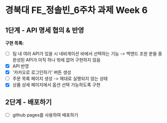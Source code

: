 # **경북대 FE\_정솔빈\_6주차 과제 Week 6**

## 1단계 - API 명세 협의 & 반영

**구현 목록:**

- [ ] 팀 내 여러 API가 있을 시 네비게이션 바에서 선택하는 기능 -> 백엔드 조원 분들 중 완성된 API가 아직 하나 밖에 없어 구현하지 않음
- [x] API 반영
- [x] '카카오로 로그인하기' 버튼 생성
- [ ] 주문 목록 페이지 생성 -> 제대로 실행되지 않는 상태
- [x] 상품 상세 페이지에서 옵션 선택 가능하도록 구현

## 2단계 - 배포하기

- [ ] github pages를 사용하여 배포하기
